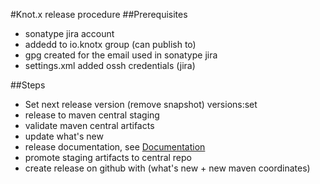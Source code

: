 #Knot.x release procedure
##Prerequisites
- sonatype jira account
- addedd to io.knotx group (can publish to)
- gpg created for the email used in sonatype jira
- settings.xml added ossh credentials (jira)

##Steps
- Set next release version (remove snapshot) versions:set
- release to maven central staging
- validate maven central artifacts
- update what's new
- release documentation, see [Documentation](documentation/Readme.md)
- promote staging artifacts to central repo
- create release on github with (what's new + new maven coordinates)


